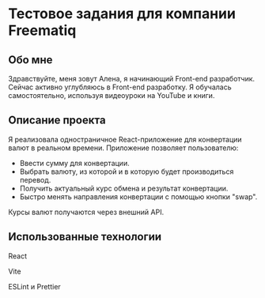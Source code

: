 # Тестовое задания для компании Freematiq

## Обо мне
Здравствуйте, меня зовут Алена, я начинающий Front-end разработчик.
Сейчас активно углубляюсь в Front-end разработку.
Я обучалась самостоятельно, используя видеоуроки на YouTube и книги.

## Описание проекта

Я реализовала одностраничное React-приложение для конвертации валют в реальном времени. Приложение позволяет пользователю:

- Ввести сумму для конвертации.
- Выбрать валюту, из которой и в которую будет производиться перевод.
- Получить актуальный курс обмена и результат конвертации.
- Быстро менять направления конвертации с помощью кнопки "swap".

Курсы валют получаются через внешний API. 

## Использованные технологии
React 

Vite 

ESLint и Prettier

